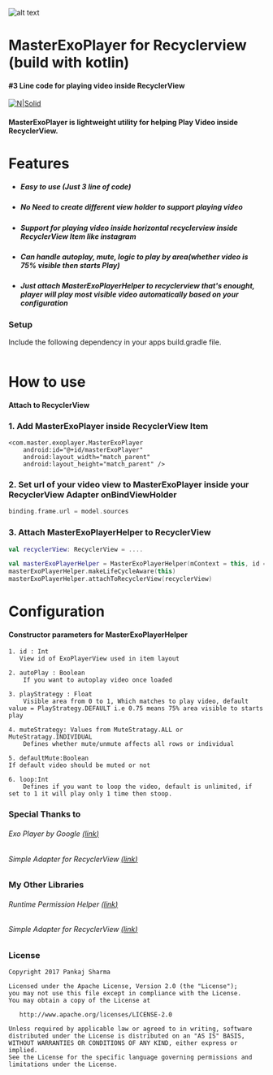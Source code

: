 ![alt text](https://github.com/pankaj89/SimpleAdapter/blob/master/banner-readme-header.svg)

# MasterExoPlayer for Recyclerview (build with kotlin)
####  #3 Line code for playing video inside RecyclerView

[![N|Solid](https://img.shields.io/badge/Android%20Arsenal-Simpler%20Recycler%20View%20Adapter-brightgreen.svg)](https://android-arsenal.com/details/1/5354)

#### MasterExoPlayer is lightweight utility for helping Play Video inside RecyclerView.

# Features
- ##### Easy to use (Just 3 line of code)
- ##### No Need to create different view holder to support playing video
- ##### Support for playing video inside horizontal recyclerview inside RecyclerView Item like instagram
- ##### Can handle autoplay, mute, logic to play by area(whether video is 75% visible then starts Play)
- ##### Just attach MasterExoPlayerHelper to recyclerview that's enought, player will play most visible video automatically based on your configuration

### Setup
Include the following dependency in your apps build.gradle file.
```

```
# How to use

#### Attach to RecyclerView

### 1. Add MasterExoPlayer inside RecyclerView Item
```
<com.master.exoplayer.MasterExoPlayer
    android:id="@+id/masterExoPlayer"
    android:layout_width="match_parent"
    android:layout_height="match_parent" />
```

### 2. Set url of your video view to MasterExoPlayer inside your RecyclerView Adapter onBindViewHolder
```kotlin
binding.frame.url = model.sources
```

### 3. Attach MasterExoPlayerHelper to RecyclerView
```kotlin
val recyclerView: RecyclerView = ....

val masterExoPlayerHelper = MasterExoPlayerHelper(mContext = this, id = R.id.masterExoPlayer)
masterExoPlayerHelper.makeLifeCycleAware(this)
masterExoPlayerHelper.attachToRecyclerView(recyclerView)

```

# Configuration
#### Constructor parameters for MasterExoPlayerHelper

```
1. id : Int 
   View id of ExoPlayerView used in item layout
```
```
2. autoPlay : Boolean 
    If you want to autoplay video once loaded
```
```
3. playStrategy : Float 
    Visible area from 0 to 1, Which matches to play video, default value = PlayStrategy.DEFAULT i.e 0.75 means 75% area visible to starts play
```
```
4. muteStrategy: Values from MuteStratagy.ALL or MuteStratagy.INDIVIDUAL 
    Defines whether mute/unmute affects all rows or individual
```
```
5. defaultMute:Boolean 
If default video should be muted or not
```
```
6. loop:Int 
    Defines if you want to loop the video, default is unlimited, if set to 1 it will play only 1 time then stoop.
```

### Special Thanks to
###### Exo Player by Google [(<u><i>link</i></u>)](https://github.com/google/ExoPlayer)
###### Simple Adapter for RecyclerView [(<u><i>link</i></u>)](https://github.com/pankaj89/SimpleAdapter)

### My Other Libraries
###### Runtime Permission Helper [(<u><i>link</i></u>)](https://github.com/google/ExoPlayer)
###### Simple Adapter for RecyclerView [(<u><i>link</i></u>)](https://github.com/pankaj89/PermissionHelper)
### License
```
Copyright 2017 Pankaj Sharma

Licensed under the Apache License, Version 2.0 (the "License");
you may not use this file except in compliance with the License.
You may obtain a copy of the License at

   http://www.apache.org/licenses/LICENSE-2.0

Unless required by applicable law or agreed to in writing, software
distributed under the License is distributed on an "AS IS" BASIS,
WITHOUT WARRANTIES OR CONDITIONS OF ANY KIND, either express or implied.
See the License for the specific language governing permissions and
limitations under the License.
```
